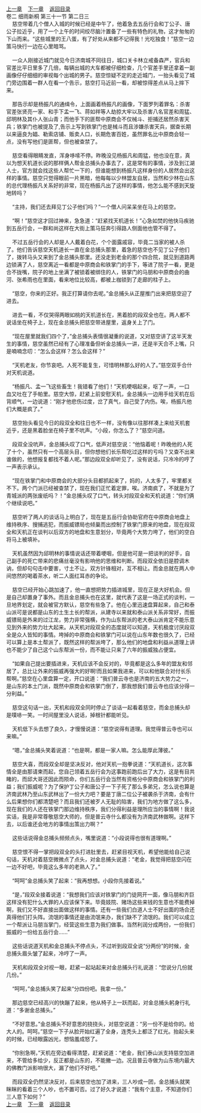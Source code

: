
[上一章](https://github.com/xiaominghe2014/spider_book/blob/master/book/缺月梧桐/第57章.md)&nbsp;&nbsp;&nbsp;&nbsp;[下一章](https://github.com/xiaominghe2014/spider_book/blob/master/book/缺月梧桐/第59章.md)&nbsp;&nbsp;&nbsp;&nbsp;[返回目录](https://github.com/xiaominghe2014/spider_book/blob/master/book/缺月梧桐/README.md)
<br />卷二 细雨新桐 第三十一节 第二日三<br />&nbsp;&nbsp;&nbsp;&nbsp;慈空带着几个僧人入城的时候已经是中午了，他着急去五岳行会和丁公子、唐公子拉近乎，用了一个上午的时间绞尽脑汁置备了一些有特色的礼物，这才匆匆的下山而来。“这些城里的王八蛋，有了好处从来都不记得我！光吃独食！”慈空一边策马快行一边在心里暗骂。<br /><br />&nbsp;&nbsp;&nbsp;&nbsp;一众人刚接近城门就见今日济南城不同往日，城口关卡林立戒备森严，官兵和官差比平日里多了几倍，每辆出城的大车都被仔细检查，几个官差手里还拿着一副画像仔仔细细的审视每个出城的男子。慈空惊疑不定的走近城门，一抬头看见了城门旁边围着一群人在看一个告示，慈空打马近前一看，却被惊得差点从马上摔下来。<br /><br />&nbsp;&nbsp;&nbsp;&nbsp;那告示却是杨振凡的通缉令，上面画着杨振凡的画像，下面罗列着罪名：杀害官差张贤亮一家、和手下孟一飞、蒋如祥等人劫掠大牢以及杀害八名官差和周猛、邱明林及其仆人张山青；而他手下的匪帮中原商会不仅械斗、拒捕还居然杀害天兵；铁掌门也被提及了,告示上写到铁掌门也是械斗而且涉嫌杀害天兵，据查长期以来逼良为娼、勒索店铺、贩卖人口，长期危害百姓，虽然罪名比中原商会轻一点，没有写他们是匪帮，但也被查禁了。<br /><br />&nbsp;&nbsp;&nbsp;&nbsp;慈空看得眼睛发直，浑身哆嗦不停。昨晚没见杨振凡和周猛，他也没在意，真以为想天机道长说的那样俩人帮金总捕头办事去了，这是常有的事情，涉及到江湖人士，官方就会找这些人帮忙一下的，但谁能想到杨振凡这样身份的人居然会出这样的事情。慈空只觉得眼前一片黑暗，他每每以少林盟友自居，当然和少林在山东的总代理杨振凡关系好的非常，现在杨振凡出了这样的事情，他怎么能不感到天旋地转吗？<br /><br />&nbsp;&nbsp;&nbsp;&nbsp;“主持，我们还去拜见丁公子他们吗？”一个僧人问呆呆坐在马上的慈空。<br /><br />&nbsp;&nbsp;&nbsp;&nbsp;“啊！”慈空这才回过神来，急急道：“赶紧找天机道长！”心急如焚的他快马疾驰到五岳行会，一群和尚这样在大街上策马狂奔引得路人侧面他也管不得了。<br /><br />&nbsp;&nbsp;&nbsp;&nbsp;不过五岳行会的人却是人人戴着白花，个个面露戚容，毕竟二当家的被人杀了。他们告诉慈空天机道长一直在金总捕头那里，着急的慈空也不见丁公子他们了，拨转马头又来到了金总捕头那里。还没走到老金的那个四合院，就见到道路两边锁满了人，慈空离近一看都是中原商会和铁掌门的手下，等进了院子一看，更是合不拢嘴，院子的地上坐满了被锁着被绑住的人，铁掌门的马朋和中原商会的曲河、张希雨也在里面，看来地位比较高，都被上枷锁到了走廊的柱子上。<br /><br />&nbsp;&nbsp;&nbsp;&nbsp;“慈空，你来的正好。我正打算请你去呢。”金总捕头从正屋推门出来把慈空迎了进去。<br /><br />&nbsp;&nbsp;&nbsp;&nbsp;进去一看，不仅哭得两眼如桃的天机道长在，黑着脸的段双全也在。两人都不说话坐在椅子上，现在金总捕头把慈空带进屋里，返身关上了门。<br /><br />&nbsp;&nbsp;&nbsp;&nbsp;“现在屋里就我们四个了，”金总捕头表情很凝重的说道，又对慈空讲了这半天发生的事情，慈空虽然已经有了心理准备但听金总捕头一讲，还是半天合不上嘴，只是喃喃念叨：“怎么会这样？怎么会这样？”<br /><br />&nbsp;&nbsp;&nbsp;&nbsp;“天机老友，你节哀吧。人死不能复生，可惜明林那么好的人了。”慈空双手合什对天机说道。<br /><br />&nbsp;&nbsp;&nbsp;&nbsp;“杨振凡、孟一飞这些畜生！我错看了他们！”天机哽咽起来，呕了一声，一口血又吐在了手帕里。慈空大惊，赶紧上前安慰天机，金总捕头一边用手给天机在后背顺气，一边说道：“刚才他悲伤过度，岔了真气，自己受了内伤。唉，杨振凡他们大概是疯了。”<br /><br />&nbsp;&nbsp;&nbsp;&nbsp;慈空抬头看见今日的段双全和往日也不一样，没有像以往那样凑上来给天机套近乎，还是黑着脸坐在椅子里不吭声。“小段，你怎么了？”慈空问道。<br /><br />&nbsp;&nbsp;&nbsp;&nbsp;段双全没吭声，金总捕头叹了口气，低声对慈空说：“他恼着呢！昨晚他的人死了十个，虽然只有一个高层头目，但你想他们长乐帮吃过这样的亏吗？又查不出来谁做的，他想报复都找不着人呢。”那边段双全却听见了，没有说话，只冷冷的哼了一声表示承认。<br /><br />&nbsp;&nbsp;&nbsp;&nbsp;“现在铁掌门和中原商会的大部分头目都抓起来了，妈的，人太多了，牢里都关不下。两个门派已经被查禁了，现在我们正忙着定罪，唉。济南疯了，不就是为了青城派的两张废纸吗？！”金总捕头叹了口气，转头对段双全和天机说道：“你们俩个继续说吧。”<br /><br />&nbsp;&nbsp;&nbsp;&nbsp;慈空听了两人的谈话马上明白了，现在是五岳行会协助官府在中原商会地盘上维持秩序、搜捕逃犯，而振威镖局也倾巢而出控制了铁掌门原来的地盘，现在段双全和天机正在谈判以后双方的地盘和生意划分，毕竟两个大势力垮了，他们的空白将马上被填补。<br /><br />&nbsp;&nbsp;&nbsp;&nbsp;天机虽然因为邱明林的事情说话还带着哽咽，但是他可是一把谈判的好手，自己副手的死亡带来的悲痛丝毫没有影响他的思维和判断。而段双全依旧是腔调木讷，但却句句击中要害，寸土不让。双方针锋相对，互不相让。而金总就在两人中间悠然的喝着茶水，听二人面红耳赤的争论。<br /><br />&nbsp;&nbsp;&nbsp;&nbsp;慈空已经开始心跳加速了，他一直想把势力插进城里，现在正是大好机会。但是自己却置身了事外。而且金总捕头也在这里，就代表了这是一场正式的谈判，一旦地界划定，就会被官方默认，慈空有些急了。他在心里迅速盘算起来，自己和泰山派可是说都是山东的土生土长的帮派，从建寺以来就和泰山派关系非常好，而振威镖局是外来的过江龙，势力非常强横，作为山东帮派的老大泰山派肯定不能乐意见到外来的势力壮大起来。从天机对段双全的态度就可以知道，天机极度讨厌段双全是众人皆知的事情。垮掉的中原商会和铁掌门可以说在山东年数也很久了，已经可以算上是本土帮派了，既然这样的帮派垮了，那么他们的地盘和利益从道理上讲也不能少了自己这个山东帮派一份，而不能让只来了六年的振威独占便宜。<br /><br />&nbsp;&nbsp;&nbsp;&nbsp;“如果自己提出要插进来，天机应该不会反对的，毕竟都是这么多年的盟友和邻居了，总比让外来的振威再强大的好啊!而且如果我进来，可以和他联合对付长乐帮啊。”慈空在心里盘算一定，开口说道：“我们普云寺也是济南的五大势力之一，是山东的本土门派，既然中原商会和铁掌门倒了，那我想我们普云寺也应该分得一分利益。”<br /><br />&nbsp;&nbsp;&nbsp;&nbsp;慈空这句话一出，天机和段双全同时停止了谈话一起看着慈空，而金总捕头却是噗哧一笑。一时间屋里没人说话，掉根针都能听见。<br /><br />&nbsp;&nbsp;&nbsp;&nbsp;天机低下头去想了良久，才慢慢说道：“慈空说得有道理。我觉得普云寺也可以来嘛。”<br /><br />&nbsp;&nbsp;&nbsp;&nbsp;“嗯，”金总捕头笑着说道：“也是啊，都是一家人嘛。怎么能厚此薄彼。”<br /><br />&nbsp;&nbsp;&nbsp;&nbsp;慈空大喜，而段双全却是坚决反对，他对天机一抱拳说道：“天机道长，这次事情全是由那请柬而起，您自己领着五岳行会为这事跑前跑后出了大力，这是有目共睹的，而邱大哥还因此而陨命，你们五岳行会当然有资格分中原商会和铁掌门的利益；我们振威呢？为了保护丁公子和唐公子一下子死了那么多弟兄，怎么说也算是济南武林乃至山东武林出了一份大力吧？要是丁唐二位公子被袭杀于济南，会有什么后果想你们都清楚吧？而且我们还被歹人无耻的陷害，我们为地方做了这么多，现在我们的人还在铁掌门那边维持秩序，我们分得利益是理所应当的事情啊！我说实话，我是非常尊敬慈空大师的，但是普云寺什么都没有为济南武林做啊。这样下去，以后谁还会地方的事情出策出力啊？”<br /><br />&nbsp;&nbsp;&nbsp;&nbsp;这些话说得金总捕头频频点头，嘴里说道：“小段说得也很有道理啊。”<br /><br />&nbsp;&nbsp;&nbsp;&nbsp;慈空恨不得一掌把段双全的头打进肚里去，赶紧目视天机，希望他能给自己说句话，天机对着慈空微微点了点头，对金总捕头说道：“老金，我觉得把慈空闪在一边不好吧，毕竟这么多年的老熟人了。”<br /><br />&nbsp;&nbsp;&nbsp;&nbsp;“呵呵”金总捕头笑了起来：“我再想想。小段你先接着说。”<br /><br />&nbsp;&nbsp;&nbsp;&nbsp;“是，”段双全接着说道：“我想我们应该对铁掌门的门徒网开一面，像马朋和齐巨这样没有犯什么大罪的人应该保下来。毕竟妓院、赌场这些来钱的生意也不能费掉啊，我们又不好直接出面做这样的事情。还有一些我们白道人士不好出面的场合还真得他们打头阵。流氓的事情还是由流氓来办，我们缺不了流氓的。我们可以成立一个帮派让马朋当掌门，经营这些生意为我们做事。当然利润分成两份，一份我们振威的一份给五岳行会……”<br /><br />&nbsp;&nbsp;&nbsp;&nbsp;这些话说道天机和金总捕头不停点头，不过听到段双全说“分两份”的时候，金总捕头眉头皱了起来，冷哼了一声。<br /><br />&nbsp;&nbsp;&nbsp;&nbsp;天机和段双全对视一眼，赶紧一起站起来对金总捕头行礼说道：“您说分几份就几份。”<br /><br />&nbsp;&nbsp;&nbsp;&nbsp;“呵呵，”金总捕头笑了起来“分四份吧。我拿一份。”<br /><br />&nbsp;&nbsp;&nbsp;&nbsp;那边慈空已经高兴的快蹦了起来，他从椅子上一跃而起，对金总捕头躬身行礼道：“多谢金总捕头。”<br /><br />&nbsp;&nbsp;&nbsp;&nbsp;“不好意思。”金总捕头不好意思的挠挠头，对慈空说道：“另一份不是给你的。给大人的。呵呵。”慈空一下子从脸开始红遍了全身，连秃头上都泛了红光。抬起头来的时候，已经眼露凶光，想恼羞成怒了。<br /><br />&nbsp;&nbsp;&nbsp;&nbsp;“你别急啊，”天机在旁边看得清楚，赶紧说道：“老金，我们泰山派支持慈空加进来，不管给多给少，反正都是山东的，不能撇一边。况且普云寺做为山东境内最大的佛教门派影响很大，漏了他们不好吧。”<br /><br />&nbsp;&nbsp;&nbsp;&nbsp;而段双全仍然坚决反对，后来慈空也加了进来，三人吵成一团，金总捕头就笑眯眯的看着三个人吵，也不置可否。过了好久才说道：“我有个主意，不知道你们三人意下如何？” <br />
[上一章](https://github.com/xiaominghe2014/spider_book/blob/master/book/缺月梧桐/第57章.md)&nbsp;&nbsp;&nbsp;&nbsp;[下一章](https://github.com/xiaominghe2014/spider_book/blob/master/book/缺月梧桐/第59章.md)&nbsp;&nbsp;&nbsp;&nbsp;[返回目录](https://github.com/xiaominghe2014/spider_book/blob/master/book/缺月梧桐/README.md)
